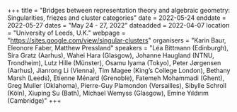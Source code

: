 +++
title = "Bridges between representation theory and algebraic geometry: Singularities, friezes and cluster categories"
date = 2022-05-24
enddate = 2022-05-27
dates = "May 24 - 27, 2022"
dateadded = 2022-04-07
location = "University of Leeds, U.K."
webpage = "https://sites.google.com/view/singular-clusters"
organisers = "Karin Baur, Eleonore Faber, Matthew Pressland"
speakers = "Léa Bittmann (Edinburgh), Sira Gratz (Aarhus), Wahei Hara (Glasgow), Johanne Haugland (NTNU, Trondheim), Lutz Hille (Münster), Osamu Iyama (Tokyo), Peter Jørgensen (Aarhus), Jianrong Li (Vienna), Tim Magee (King’s College London), Bethany Marsh (Leeds), Etienne Ménard (Grenoble), Fatemeh Mohammadi (Ghent), Greg Muller (Oklahoma), Pierre-Guy Plamondon (Versailles), Sibylle Schroll (Köln), Xiuping Su (Bath), Michael Wemyss (Glasgow), Emine Yıldırım (Cambridge)"
+++
